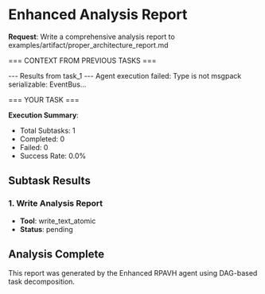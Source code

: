 # Enhanced Analysis Report

**Request**: Write a comprehensive analysis report to examples/artifact/proper_architecture_report.md

=== CONTEXT FROM PREVIOUS TASKS ===

--- Results from task_1 ---
Agent execution failed: Type is not msgpack serializable: EventBus...

=== YOUR TASK ===

**Execution Summary**:
- Total Subtasks: 1
- Completed: 0
- Failed: 0
- Success Rate: 0.0%

## Subtask Results

### 1. Write Analysis Report
- **Tool**: write_text_atomic
- **Status**: pending

## Analysis Complete

This report was generated by the Enhanced RPAVH agent using DAG-based task decomposition.
